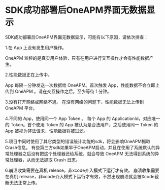 # SDK成功部署后OneAPM界面无数据显示

SDK成功部署后OneAPM界面无数据显示，可能有以下原因，请依次排查：

1.在 App 上没有发生用户操作。

OneAPM 监控的是真实用户体验，只有在用户进行交互操作才会有性能数据产生。

2.性能数据正在上传中。

App 每隔一分钟发送一次数据给 OneAPM。首次触发 App，性能数据不会立即上传到 OneAPM 。请在交互操作之后，至少等待 1 分钟。

3.没有打开网络或网络不通。
在没有网络的问题下，性能数据无法上传到 OneAPM 平台。

4.不同的 App，使用同一个 App Token 。
每个 App 的 ApplicationId，对应唯一的 Token。首个使用 Token 的 App 被认为是合法用户，之后使用同一 Token 的 App 被视为非法请求，性能数据将被过滤。

5.项目中同时使用了其它类型的错误统计功能的sdk，将会影响OneAPM抓取Crash信息。
有些第三方sdk如果早于OneAPM启动，并且在使用了系统默认的异常处理器之后没有把这个处理器还给系统，就会导致 OneAPM 无法得到系统的异常处理器，从而无法抓取 Crash 日志。

6.崩溃收集需要在真机 release，非xcode介入模式下运行才有效。
崩溃收集需要在真机 release，非xcode介入模式下运行才有效，不然出现崩溃就会被Xcode截断无法正常上传。